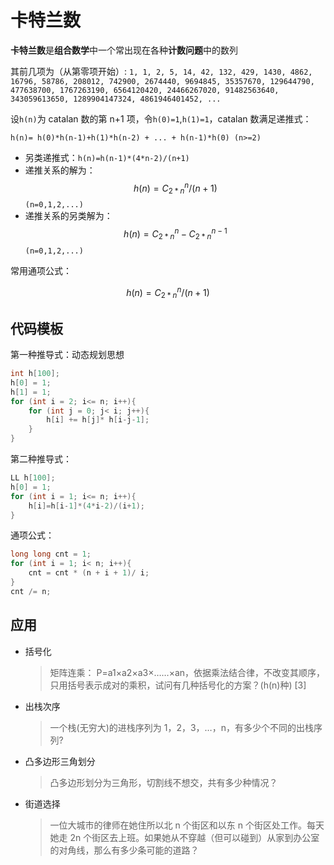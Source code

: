 # 卡特兰数

**卡特兰数**是**组合数学**中一个常出现在各种**计数问题**中的数列

其前几项为（从第零项开始）: `1, 1, 2, 5, 14, 42, 132, 429, 1430, 4862, 16796, 58786, 208012, 742900, 2674440, 9694845, 35357670, 129644790, 477638700, 1767263190, 6564120420, 24466267020, 91482563640, 343059613650, 1289904147324, 4861946401452, ...`

设`h(n)`为 catalan 数的第 n+1 项，令`h(0)=1`,`h(1)=1`，catalan 数满足递推式：

`h(n)= h(0)*h(n-1)+h(1)*h(n-2) + ... + h(n-1)*h(0) (n>=2)`

- 另类递推式：`h(n)=h(n-1)*(4*n-2)/(n+1)`
- 递推关系的解为：$$h(n)=C_{2*n}^n/(n+1)$$ `(n=0,1,2,...)`
- 递推关系的另类解为：$$h(n)=C_{2*n}^n-C_{2*n}^{n-1}$$ `(n=0,1,2,...)`

常用通项公式：

$$h(n)=C_{2*n}^n/(n+1)$$

## 代码模板

第一种推导式：动态规划思想

```cpp
int h[100];
h[0] = 1;
h[1] = 1;
for (int i = 2; i<= n; i++){
    for (int j = 0; j< i; j++){
        h[i] += h[j]* h[i-j-1];
    }
}
```

第二种推导式：

```cpp
LL h[100];
h[0] = 1;
for (int i = 1; i<= n; i++){
    h[i]=h[i-1]*(4*i-2)/(i+1);
}
```

通项公式：

```cpp
long long cnt = 1;
for (int i = 1; i< n; i++){
    cnt = cnt * (n + i + 1)/ i;
}
cnt /= n;
```

## 应用

- 括号化

  > 矩阵连乘： P=a1×a2×a3×……×an，依据乘法结合律，不改变其顺序，只用括号表示成对的乘积，试问有几种括号化的方案？(h(n)种) [3]

- 出栈次序

  > 一个栈(无穷大)的进栈序列为 1，2，3，…，n，有多少个不同的出栈序列?

- 凸多边形三角划分

  > 凸多边形划分为三角形，切割线不想交，共有多少种情况？

- 街道选择

  > 一位大城市的律师在她住所以北 n 个街区和以东 n 个街区处工作。每天她走 2n 个街区去上班。如果她从不穿越（但可以碰到）从家到办公室的对角线，那么有多少条可能的道路？
